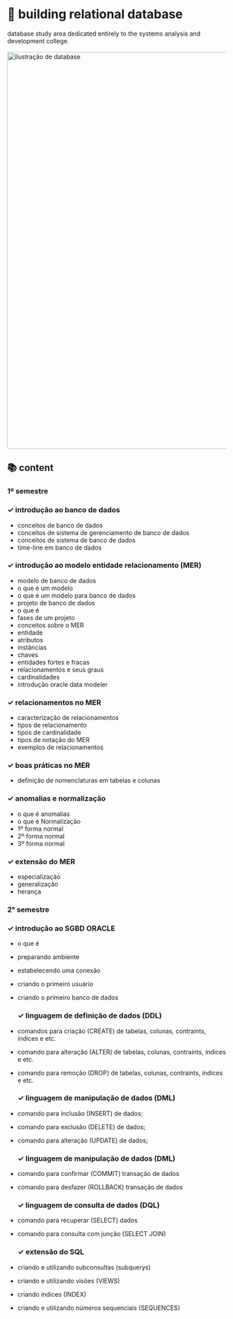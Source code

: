# 🎲 building relational database
database study area dedicated entirely to the systems analysis and development college.
<br><br>
<img src="https://img.freepik.com/premium-vector/illustration-database-banner-design-with-iconic-style_7505-576.jpg" alt="ilustração de database" min-width="400px" max-width="400px" width="910px" align="center">
## 📚 content
### 1º semestre

  ### ✓ introdução ao banco de dados
  - conceitos de banco de dados
  - conceitos de sistema de gerenciamento de banco de dados
  - conceitos de sistema de banco de dados
  - time-line em banco de dados

  ### ✓ introdução ao modelo entidade relacionamento (MER)
  - modelo de banco de dados  
  - o que é um modelo
  - o que é um modelo para banco de dados
  - projeto de banco de dados
  - o que é
  - fases de um projeto
  - conceitos sobre o MER
  - entidade
  - atributos
  - instâncias
  - chaves
  - entidades fortes e fracas
  - relacionamentos e seus graus
  - cardinalidades
  - introdução oracle data modeler

  ### ✓ relacionamentos no MER
  - caracterização de relacionamentos
  - tipos de relacionamento
  - tipos de cardinalidade
  - tipos de notação do MER
  - exemplos de relacionamentos

  ### ✓ boas práticas no MER
  - definição de nomenclaturas em tabelas e colunas

  ### ✓ anomalias e normalização
  - o que é anomalias
  - o que é Normalização
  - 1º forma normal
  - 2º forma normal
  - 3º forma normal

  ### ✓ extensão do MER
  - especialização
  - generalização
  - herança

### 2° semestre

  ### ✓ introdução ao SGBD ORACLE
- o que é
- preparando ambiente
- estabelecendo uma conexão
- criando o primeiro usuário
- criando o primeiro banco de dados
  
  ### ✓ linguagem de definição de dados (DDL)
- comandos para criação (CREATE) de tabelas, colunas, contraints, índices e etc.
- comando para alteração (ALTER) de tabelas, colunas, contraints, índices e etc.
- comando para remoção (DROP) de tabelas, colunas, contraints, índices e etc.

  ### ✓ linguagem de manipulação de dados (DML)
- comando para inclusão (INSERT) de dados;
- comando para exclusão (DELETE) de dados;
- comando para alteração (UPDATE) de dados;

  ### ✓ linguagem de manipulação de dados (DML)
- comando para confirmar (COMMIT) transação de dados
- comando para desfazer (ROLLBACK) transação de dados

  ### ✓ linguagem de consulta de dados (DQL)
- comando para recuperar (SELECT) dados
- comando para consulta com junção (SELECT JOIN)

  ### ✓ extensão do SQL
- criando e utilizando subconsultas (subquerys)
- criando e utilizando visões (VIEWS)
- criando índices (INDEX)
- criando e utilizando números sequenciais (SEQUENCES)
